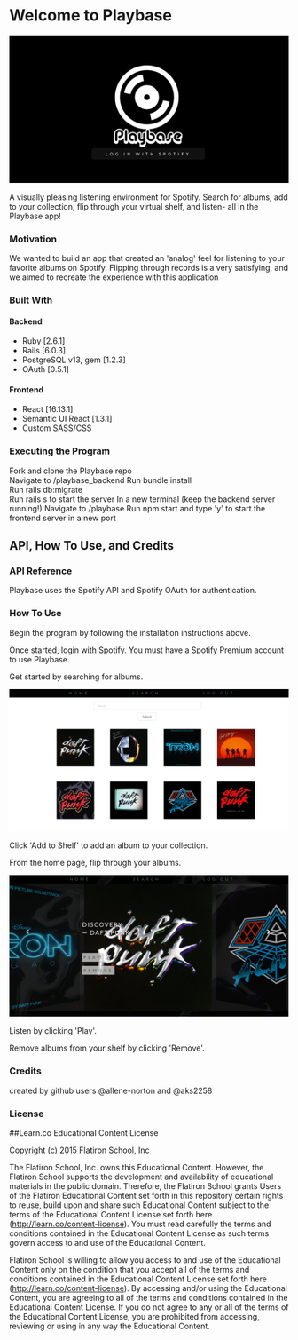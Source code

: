 # Welcome to Playbase

![Alt text](playbase_login.png "Title Screen")

A visually pleasing listening environment for Spotify. Search for albums, add to your collection, flip through your virtual shelf, and listen- all in the Playbase app!

### Motivation

We wanted to build an app that created an 'analog' feel for listening to your favorite albums on Spotify. Flipping through records is a very satisfying, and we aimed to recreate the experience with this application

### Built With

#### Backend

* Ruby [2.6.1]
* Rails [6.0.3]
* PostgreSQL v13, gem [1.2.3]
* OAuth [0.5.1]

#### Frontend

* React [16.13.1]
* Semantic UI React [1.3.1]
* Custom SASS/CSS

### Executing the Program

Fork and clone the Playbase repo  
Navigate to /playbase_backend
Run bundle install  
Run rails db:migrate  
Run rails s to start the server
In a new terminal (keep the backend server running!)
Navigate to /playbase
Run npm start and type 'y' to start the frontend server in a new port

## API, How To Use, and Credits
### API Reference

Playbase uses the Spotify API and Spotify OAuth for authentication.

### How To Use

Begin the program by following the installation instructions above.  

Once started, login with Spotify. You must have a Spotify Premium account to use Playbase.

Get started by searching for albums. 

![Alt text](playbase_search.png "Search")

Click 'Add to Shelf' to add an album to your collection.

From the home page, flip through your albums.

![Alt text](playbase_home.png "Home Page")

Listen by clicking 'Play'.

Remove albums from your shelf by clicking 'Remove'.  

### Credits

created by github users @allene-norton and @aks2258  


### License

##Learn.co Educational Content License

Copyright (c) 2015 Flatiron School, Inc

The Flatiron School, Inc. owns this Educational Content. However, the Flatiron School supports the development and availability of educational materials in the public domain. Therefore, the Flatiron School grants Users of the Flatiron Educational Content set forth in this repository certain rights to reuse, build upon and share such Educational Content subject to the terms of the Educational Content License set forth here (http://learn.co/content-license). You must read carefully the terms and conditions contained in the Educational Content License as such terms govern access to and use of the Educational Content.

Flatiron School is willing to allow you access to and use of the Educational Content only on the condition that you accept all of the terms and conditions contained in the Educational Content License set forth here (http://learn.co/content-license). By accessing and/or using the Educational Content, you are agreeing to all of the terms and conditions contained in the Educational Content License. If you do not agree to any or all of the terms of the Educational Content License, you are prohibited from accessing, reviewing or using in any way the Educational Content.
